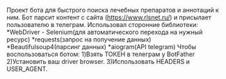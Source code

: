 Проект бота для быстрого поиска лечебных препаратов и аннотаций к ним. Бот парсит контент с сайта (https://www.rlsnet.ru/) и присылает пользователю в телеграм. Использовал сторонние библиотеки: *WebDriver - Selenium(для автоматического перехода на нужный ресурс) *requests(запрос на получение данных) *Beautifulsoup4(парсинг данных) *aiogram(API telegram) Чтобы воспользоваться ботом: 1)Взять ТОКЕН в телеграм у BotFather 2)Установить ваш driver browser. 3)Использовать HEADERS и USER_AGENT.
